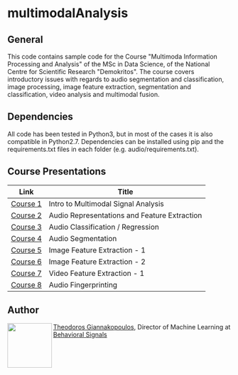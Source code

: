 # multimodalAnalysis

## General
This code contains sample code for the Course "Multimoda Information Processing and Analysis"
of the MSc in Data Science, of the National Centre for Scientific Research "Demokritos".
 The course covers introductory issues with regards to audio segmentation and classification,
 image processing, image feature extraction, segmentation and classification, video analysis and multimodal fusion.

## Dependencies
All code has been tested in Python3, but in most of the cases it is also compatible in Python2.7.
Dependencies can be installed using pip and the requirements.txt files in each folder (e.g. audio/requirements.txt).

## Course Presentations
| Link                                                                                      | Title                                       |
| ----------------------------------------------------------------------------------------- | --------------------------------------------|
| <a href="https://drive.google.com/open?id=15P2gumoXUbfvm4L2ghWfoyYZHWrD7WBB370ca4T-Cko" target="_blank">Course 1</a> | Intro to Multimodal Signal Analysis |
| <a href="https://drive.google.com/open?id=1heH7rKGEEySVh3sK583MuwqlNwACiAerHQw4JQTntI4" target="_blank">Course 2</a> | Audio Representations and Feature Extraction |
| <a href="https://drive.google.com/open?id=18fkOP3GjAggdg86BGz_TvOxNxxh5YDeL3YMGOI2cMhQ" target="_blank">Course 3</a> | Audio Classification / Regression |
| <a href="https://drive.google.com/open?id=1prbiNhaU7xrj0qfOnk4bgWMXHWax_hReQYf6hGkZk0A" target="_blank">Course 4</a> | Audio Segmentation|
| <a href="https://drive.google.com/open?id=1mCMSCQadfkkRkblHHo9CkPDpgiXajIad1UHnZjZnYhc" target="_blank">Course 5</a> | Image Feature Extraction - 1 |
| <a href="https://drive.google.com/open?id=1h9WBQZnLHikqIAqgmR_uCJUEH0Pfvqs6-D5JouAaLkw" target="_blank">Course 6</a> | Image Feature Extraction - 2 |
| <a href="https://drive.google.com/open?id=1k3qJzSh-ytyZktvTJ7cVZpH0jFBWD6aZhu33u_4-hOM" target="_blank">Course 7</a> | Video Feature Extraction - 1 |
| <a href="https://drive.google.com/open?id=1qNEdx25RdtzfPY8jWB5FzWbFWoZfnUhvtrfi3xi4nMw" target="_blank">Course 8</a> | Audio Fingerprinting |

## Author
<img src="https://tyiannak.github.io/files/3.JPG" align="left" height="100"/>

[Theodoros Giannakopoulos](https://tyiannak.github.io),
Director of Machine Learning at [Behavioral Signals](https://behavioralsignals.com)
